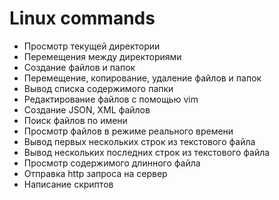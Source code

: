 # Linux commands

* Просмотр текущей директории
* Перемещения между директориями
* Создание файлов и папок
* Перемещение, копирование, удаление файлов и папок
* Вывод списка содержимого папки
* Редактирование файлов с помощью vim
* Создание JSON, XML файлов
* Поиск файлов по имени
* Просмотр файлов в режиме реального времени
* Вывод первых нескольких строк из текстового файла
* Вывод нескольких последних строк из текстового файла
* Просмотр содержимого длинного файла
* Отправка http запроса на сервер 
* Написание скриптов


